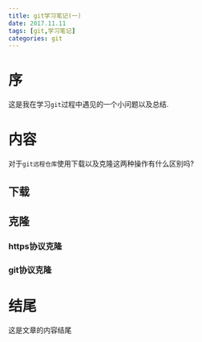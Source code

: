 ```yaml
---
title: git学习笔记(一)
date: 2017.11.11
tags: [git,学习笔记]
categories: git
---
```


# 序
这是我在学习```git```过程中遇见的一个小问题以及总结.
# 内容
对于```git远程仓库```使用下载以及克隆这两种操作有什么区别吗?

## 下载

## 克隆
### https协议克隆
### git协议克隆


# 结尾
这是文章的内容结尾

